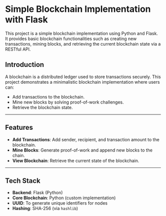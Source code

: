 # Simple Blockchain Implementation with Flask

This project is a simple blockchain implementation using Python and Flask. It provides basic blockchain functionalities such as creating new transactions, mining blocks, and retrieving the current blockchain state via a RESTful API.


## Introduction

A blockchain is a distributed ledger used to store transactions securely. This project demonstrates a minimalistic blockchain implementation where users can:
- Add transactions to the blockchain.
- Mine new blocks by solving proof-of-work challenges.
- Retrieve the blockchain state.

---

## Features

- **Add Transactions**: Add sender, recipient, and transaction amount to the blockchain.
- **Mine Blocks**: Generate proof-of-work and append new blocks to the chain.
- **View Blockchain**: Retrieve the current state of the blockchain.

---

## Tech Stack

- **Backend**: Flask (Python)
- **Core Blockchain**: Python (custom implementation)
- **UUID**: To generate unique identifiers for nodes
- **Hashing**: SHA-256 (via `hashlib`)

